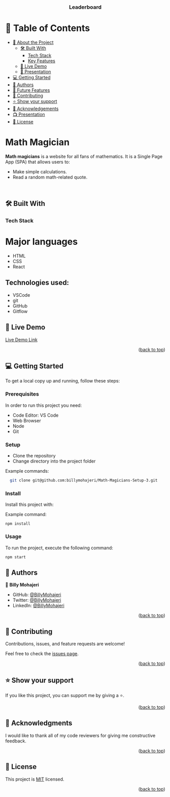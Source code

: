 <a name="readme-top"></a>

<div align="center">

  <!-- <img src="./logo.png" alt="logo" width="250"  height="auto" /> -->

<h3><b>Leaderboard</b></h3>


</div>

<!-- TABLE OF CONTENTS -->

# 📗 Table of Contents

- [📖 About the Project](#about-project)
  - [🛠 Built With](#built-with)
    - [Tech Stack](#tech-stack)
    - [Key Features](#key-features)
  - [🚀 Live Demo](#live-demo)
  - [🎥 Presentation](#video-link)
- [💻 Getting Started](#getting-started)
- [👥 Authors](#authors)
- [🔭 Future Features](#future-features)
- [🤝 Contributing](#contributing)
- [⭐️ Show your support](#support)
- [🙏 Acknowledgements](#acknowledgements)
- [📺 Presentation](#presentation)
- [📝 License](#license)

<!-- PROJECT DESCRIPTION -->

# Math Magician <a name="about-project"></a>

**Math magicians** is a website for all fans of mathematics. It is a Single Page App (SPA) that allows users to:

- Make simple calculations.
- Read a random math-related quote.

<div align="center">

  <!-- <img src="./app_screenshot/homepage.png" alt="logo" width="650"  height="auto" /> -->
  <!-- <img src="./app_screenshot/modal.png" alt="logo" width="250"  height="auto" /> -->

  <br/>
</div>

## 🛠 Built With <a name="built-with"></a>

### Tech Stack <a name="tech-stack"></a>

# Major languages

- HTML
- CSS
- React

## Technologies used:

- VSCode
- git
- GitHub
- Gitflow

<!-- Features -->

<!-- ### Key Features <a name="key-features"></a>

- Like a movie
- Create a comment for a movie

<p align="right">(<a href="#readme-top">back to top</a>)</p> -->

<!-- LIVE DEMO -->

## 🚀 Live Demo <a name="live-demo"></a>

[Live Demo Link]()

<p align="right">(<a href="#readme-top">back to top</a>)</p>

<!-- ## 📺 Presentation <a name="video-link"></a>

[Presentation about this project](https://drive.google.com/file/d/1hF0MsWRuWlcS675bkk-NotW1CzaY-anz/view?usp=share_link)

<p align="right">(<a href="#readme-top">back to top</a>)</p> -->

<!-- GETTING STARTED -->

## 💻 Getting Started <a name="getting-started"></a>

To get a local copy up and running, follow these steps:

### Prerequisites

In order to run this project you need:

- Code Editor: VS Code
- Web Browser
- Node
- Git

### Setup

- Clone the repository
- Change directory into the project folder

Example commands:

```sh
  git clone git@github.com:billymohajeri/Math-Magicians-Setup-3.git
```

### Install

Install this project with:

Example command:

`npm install`

### Usage

To run the project, execute the following command:

`npm start`

<!-- ### Run tests

To run tests, run the following command:

Example command:

`npm test`

 <p align="right">(<a href="#readme-top">back to top</a>)</p> -->

<!-- AUTHORS -->

## 👥 Authors <a name="authors"></a>

<!-- > Mention all of the collaborators of this project. -->

👤 **Billy Mohajeri**

- GitHub: [@BillyMohajeri](https://github.com/billymohajeri)
- Twitter: [@BillyMohajeri](https://twitter.com/BillyMohajeri)
- LinkedIn: [@BillyMohajeri](https://www.linkedin.com/in/billymohajeri)

<p align="right">(<a href="#readme-top">back to top</a>)</p>

<!-- FUTURE FEATURES -->

<!-- ## 🔭 Future Features <a name="future-features"></a>

- Add a mobile version
- Add a search for other movies or series options

<p align="right">(<a href="#readme-top">back to top</a>)</p> -->

<!-- CONTRIBUTING -->

## 🤝 Contributing <a name="contributing"></a>

Contributions, issues, and feature requests are welcome!

Feel free to check the [issues page](../../issues/).

<p align="right">(<a href="#readme-top">back to top</a>)</p>

<!-- SUPPORT -->

## ⭐️ Show your support <a name="support"></a>

If you like this project, you can support me by giving a ⭐.

<p align="right">(<a href="#readme-top">back to top</a>)</p>

<!-- ACKNOWLEDGEMENTS -->

## 🙏 Acknowledgments <a name="acknowledgements"></a>

<!-- > Give credit to everyone who inspired your codebase. -->

I would like to thank all of my code reviewers for giving me constructive feedback.

<p align="right">(<a href="#readme-top">back to top</a>)</p>

<!-- LICENSE -->

## 📝 License <a name="license"></a>

This project is [MIT](./LICENSE/MIT.md) licensed.

<p align="right">(<a href="#readme-top">back to top</a>)</p>
